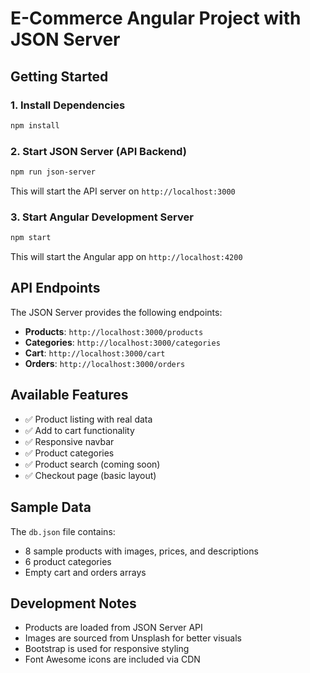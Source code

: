 # E-Commerce Angular Project with JSON Server

## Getting Started

### 1. Install Dependencies
```bash
npm install
```

### 2. Start JSON Server (API Backend)
```bash
npm run json-server
```
This will start the API server on `http://localhost:3000`

### 3. Start Angular Development Server
```bash
npm start
```
This will start the Angular app on `http://localhost:4200`

## API Endpoints

The JSON Server provides the following endpoints:

- **Products**: `http://localhost:3000/products`
- **Categories**: `http://localhost:3000/categories`
- **Cart**: `http://localhost:3000/cart`
- **Orders**: `http://localhost:3000/orders`

## Available Features

- ✅ Product listing with real data
- ✅ Add to cart functionality
- ✅ Responsive navbar
- ✅ Product categories
- ✅ Product search (coming soon)
- ✅ Checkout page (basic layout)

## Sample Data

The `db.json` file contains:
- 8 sample products with images, prices, and descriptions
- 6 product categories
- Empty cart and orders arrays

## Development Notes

- Products are loaded from JSON Server API
- Images are sourced from Unsplash for better visuals
- Bootstrap is used for responsive styling
- Font Awesome icons are included via CDN
